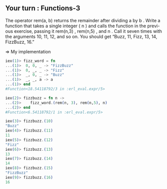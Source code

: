 ## Your turn : Functions-3

The operator rem(a, b) returns the remainder after dividing a by b . Write a
function that takes a single integer ( n ) and calls the function in the previ-
ous exercise, passing it rem(n,3) , rem(n,5) , and n . Call it seven times with
the arguments 10, 11, 12, and so on. You should get “Buzz, 11, Fizz, 13,
14, FizzBuzz, 16.”

=> My implementation
```elixir
iex(1)> fizz_word = fn
...(1)>  0, 0, _ -> "FizzBuzz"
...(1)>  0, _, _ -> "Fizz"
...(1)>  _, 0, _ -> "Buzz"
...(1)>  _, _, a -> a
...(1)> end
#Function<18.54118792/3 in :erl_eval.expr/5>

iex(2)> fizzbuzz = fn n ->
...(2)>    fizz_word.(rem(n, 3), rem(n,5), n)
...(2)> end
#Function<6.54118792/1 in :erl_eval.expr/5>

iex(3)> fizzbuzz.(10)
"Buzz"
iex(4)> fizzbuzz.(11)
11
iex(5)> fizzbuzz.(12)
"Fizz"
iex(6)> fizzbuzz.(13)
13
iex(7)> fizzbuzz.(14)
14
iex(8)> fizzbuzz.(15)
"FizzBuzz"
iex(9)> fizzbuzz.(16)
16

```
